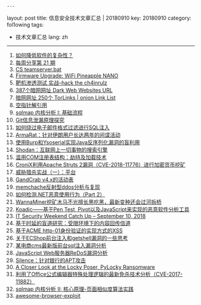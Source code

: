 	---
layout: post
title: 信息安全技术文章汇总 | 20180910
key: 20180910
category: fol1owing
tags:
  - 技术文章汇总
lang: zh
---
1. [如何降低软件的复杂性？](http://www.ruanyifeng.com/blog/2018/09/complexity.html)
2. [每周分享第 21 期](http://www.ruanyifeng.com/blog/2018/09/weekly-issue-21.html)
3. [CS teamserver.bat](https://evi1cg.me/archives/teamserver.html)
4. [Firmware Upgrade: WiFi Pineapple NANO](https://blog.didierstevens.com/2018/09/10/firmware-upgrade-wifi-pineapple-nano/)
5. [靶机渗透测试 实战–hack the ch4inrulz](http://www.ddosi.com/bj/)
6. [387个暗网网址 Dark Web Websites URL](http://www.ddosi.com/t4/)
7. [暗网网址 250个 TorLinks \| onion Link List](http://www.ddosi.com/t3/)
8. [空指针解引用](https://www.anquanke.com/post/id/159330)
9. [sqlmap 内核分析 I: 基础流程](https://www.anquanke.com/post/id/159260)
10. [Git信息泄漏原理探究](https://www.secpulse.com/archives/75229.html)
11. [如何绕过电子邮件格式过滤进行SQL注入](http://www.freebuf.com/articles/web/183516.html)
12. [ArmaRat：针对伊朗用户长达两年的间谍活动](https://www.anquanke.com/post/id/159264)
13. [使用Burp和Ysoserial实现Java反序列化漏洞的盲利用](http://www.4hou.com/technology/13440.html)
14. [Shodan：互联网上一切事物的搜索引擎](https://www.aqniu.com/tools-tech/38286.html)
15. [滥用COM注册表结构：劫持及加载技术](https://www.anquanke.com/post/id/159211)
16. [CroniX利用Apache Struts 2漏洞（CVE-2018-11776）进行加密货币挖矿](http://www.4hou.com/vulnerable/13484.html)
17. [威胁猎杀实战（一）：平台](https://www.secpulse.com/archives/75387.html)
18. [GandCrab v4.x的活动表](http://www.4hou.com/typ/13358.html)
19. [memchache反射型ddos分析与复现](https://www.secpulse.com/archives/75322.html)
20. [如何检测.NET恶意使用行为（Part 2）](https://www.anquanke.com/post/id/158966)
21. [WannaMiner挖矿木马不光擅长黑吃黑，最新变种还会过河拆桥](http://www.freebuf.com/articles/network/183423.html)
22. [Koadic——基于Pen Test, Pivot以及JavaScript来实现的恶意软件分析工具](http://www.4hou.com/tools/13463.html)
23. [IT Security Weekend Catch Up – September 10, 2018](https://badcyber.com/it-security-weekend-catch-up-september-10-2018/)
24. [基于时延的盲道研究：受限环境下的内容回传信道](http://www.freebuf.com/vuls/183636.html)
25. [基于ACME http-01身份验证的实现方式的XSS](http://xz.aliyun.com/t/2726)
26. [关于ECShop前台注入和getshell漏洞的一些思考](http://xz.aliyun.com/t/2725)
27. [某电商cms最新版前台sql注入漏洞分析](http://xz.aliyun.com/t/2724)
28. [JavaScript Web服务器ReDoS漏洞分析](http://xz.aliyun.com/t/2723)
29. [Silence：针对银行的APT攻击](http://xz.aliyun.com/t/2722)
30. [A Closer Look at the Locky Poser, PyLocky Ransomware](https://blog.trendmicro.com/trendlabs-security-intelligence/a-closer-look-at-the-locky-poser-pylocky-ransomware/)
31. [利用了Office公式编辑器特殊处理逻辑的最新免杀技术分析（CVE-2017-11882）](https://paper.seebug.org/699/)
32. [sqlmap 内核分析 II: 核心原理-页面相似度算法实践](http://wiki.ioin.in/url/aL9j)
33. [awesome-browser-exploit](https://github.com/Escapingbug/awesome-browser-exploit)